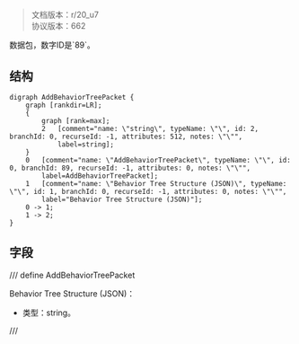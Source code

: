 # <!-- md:samp AddBehaviorTreePacket -->

> 文档版本：r/20_u7<br/>协议版本：662

<!-- md:samp AddBehaviorTreePacket -->数据包，数字ID是`89`。

## 结构

```viz
digraph AddBehaviorTreePacket {
	graph [rankdir=LR];
	{
		graph [rank=max];
		2	[comment="name: \"string\", typeName: \"\", id: 2, branchId: 0, recurseId: -1, attributes: 512, notes: \"\"",
			label=string];
	}
	0	[comment="name: \"AddBehaviorTreePacket\", typeName: \"\", id: 0, branchId: 89, recurseId: -1, attributes: 0, notes: \"\"",
		label=AddBehaviorTreePacket];
	1	[comment="name: \"Behavior Tree Structure (JSON)\", typeName: \"\", id: 1, branchId: 0, recurseId: -1, attributes: 0, notes: \"\"",
		label="Behavior Tree Structure (JSON)"];
	0 -> 1;
	1 -> 2;
}

```

## 字段

/// define
AddBehaviorTreePacket

Behavior Tree Structure (JSON)：<!-- md:samp string -->

- 类型：string。


///
